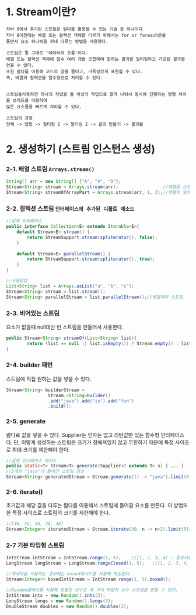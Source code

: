 # 1. Stream이란? 
    자바 8에서 추가된 스트림은 람다를 활용할 수 있는 기술 중 하나이다. 
    자바 8이전에는 배열 또는 컬렉션 객체를 다루기 위해서는 for or foreach문을 
    돌면서 요소 하나씩을 꺼내 다루는 방법을 사용했다. 
    
    스트림은 말 그대로 '데이터의 흐름'이다. 
    배열 또는 컬렉션 객체에 함수 여러 개를 조합하여 원하는 결과를 필터링하고 가공된 결과를 얻을 수 있다.
    또한 람다를 이용해 코드의 양을 줄이고, 가독성있게 표현할 수 있다. 
    즉, 배열과 컬렉션을 함수형으로 처리할 수 있다.
    
    
    스트림을사용하면 하나의 작업을 둘 이상의 작업으로 잘게 나눠서 동시에 진행하는 병렬 처리를 쓰레드를 이용하여 
    많은 요소들을 빠르게 처리할 수 있다.

```
스트림의 과정
전체 -> 맵핑 -> 필터링 1 -> 필터링 2 -> 결과 만들기 -> 결과물
```

# 2. 생성하기 (스트림 인스턴스 생성)

### 2-1. 배열 스트림 ```Arrays.stream()```
```java
String[] arr = new String[] {"A", "V", "D"};
Stream<String> stream = Arrays.stream(arr);					//배열을 스트림으로 만들기
Stream<String> streamOfArrayPart = Arrays.stream(arr, 1, 3);//배열의 일부분을 스트림으로 만들기

```

### 2-2. 컬렉션 스트림 ```인터페이스에 추가된 디폴트 메소드```
```java
//실제 인터페이스
public interface Collection<E> extends Iterable<E>{
    default Stream<E> stream() {
        return StreamSupport.stream(spliterator(), false);
    }
    
    default Stream<E> parallelStream() {
        return StreamSupport.stream(spliterator(), true);
    }
}

//사용방법
List<String> list = Arrays.asList("a", "b", "c");
Stream<String> stream = list.stream();
Stream<String> parallelStream = list.parallelStream();//병렬처리 스트림
```

### 2-3. 비어있는 스트림
요소가 없을때 null대신 빈 스트림을 만들어서 사용한다. 
```java
public Stream<String> streamOf(List<String> list){
		return (list == null || list.isEmpty()) ? Stream.empty() : list.stream();
}
```

### 2-4. builder 패턴
스트림에 직접 원하는 값을 넣을 수 있다.
```java
Stream<String> builderStream = 
				Stream.<String>builder()
				.add("java").add("is").add("fun")
				.build();
```

### 2-5. generate
람다로 값을 넣을 수 있다. Supplier<T>는 인자는 없고 리턴값만 있는 함수형 인터페이스다.
단, 이렇게 생성하는 스트림은 크기가 정해져있지 않고 무한하기 때문에 특정 사이즈로 최대 크기를 제한해야 한다. 
```java
//실제 인터페이스 메서드
public static<T> Stream<T> generate(Supplier<? extends T> s) { ... }
//5개의 "java"가 들어간 스트림 생성
Stream<String> generatedStream = Stream.generate(() -> "java").limit(5);
```

### 2-6. iterate()
초기값과 해당 값을 다루는 람다를 이용해서 스트림에 들어갈 요소를 만든다.
이 방법또한 특정 사이즈로 스트림의 크기를 제한해야 한다.
```java
//[30, 32, 34, 36, 38]
Stream<Integer> iteratedStream = Stream.iterate(30, n -> n+2).limit(5);
```

### 2-7 기본 타입형 스트림 
```java
IntStream intStream = IntStream.range(1, 5);	//[1, 2, 3, 4] : 종료지점 포함x
LongStream longStream = LongStream.rangeClosed(1, 5);	//[1, 2, 3, 4, 5] : 종료지점 포함o

//제네릭을 사용하는 경우에는 boxed메서드를 사용해 박싱한다.
Stream<Integer> boxedIntStream = IntStream.range(1, 5).boxed();

//Random클래스를 사용해 도출한 난수로 세 가지 타입의 난수 스트림을 만들 수 있다. 
IntStream ints = new Random().ints(3);
LongStream longs = new Random().longs(3);
DoubleStream doubles = new Random().doubles(3);
```
